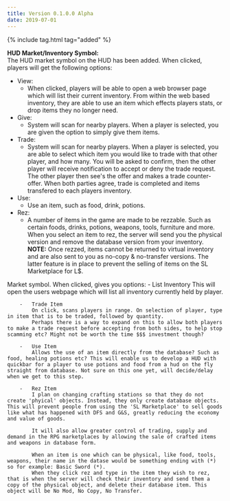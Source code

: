 ```yaml
---
title: Version 0.1.0.0 Alpha
date: 2019-07-01
---
```

{% include tag.html tag="added" %}

**HUD Market/Inventory Symbol:**<br>
The HUD market symbol on the HUD has been added. When clicked, players will get the following options:
- View:
	- When clicked, players will be able to open a web browser page which will list their current inventory. From within the web based inventory, they are able to use an item which effects players stats, or drop items they no longer need.
- Give:
	- System will scan for nearby players. When a player is selected, you are given the option to simply give them items.
- Trade:
	- System will scan for nearby players. When a player is selected, you are able to select which item you would like to trade with that other player, and how many. You will be asked to confirm, then the other player will receive notification to accept or deny the trade request. The other player then see's the offer and makes a trade counter-offer. When both parties agree, trade is completed and items transfered to each players inventory.
- Use:
	- Use an item, such as food, drink, potions. 
- Rez:
	- A number of items in the game are made to be rezzable. Such as certain foods, drinks, potions, weapons, tools, furniture and more. When you select an item to rez, the server will send you the physical version and remove the database version from your inventory. **NOTE:** Once rezzed, items cannot be returned to virtual inventory and are also sent to you as no-copy & no-transfer versions. The latter feature is in place to prevent the selling of items on the SL Marketplace for L$.

Market symbol. When clicked, gives you options:
		-	List Inventory
			This will open the users webpage which will list all inventory currently held by player.
			
		-	Trade Item
			On click, scans players in range. On selection of player, type in item that is to be traded, followed by quantity. 
			Perhaps there is a way to expand on this to allow both players to make a trade request before accepting from both sides, to help stop scamming etc? Might not be worth the time $$$ investment though?
			
		-	Use Item
			Allows the use of an item directly from the database? Such as food, healing potions etc? This will enable us to develop a HUD with quickbar for a player to use potions and food from a hud on the fly straight from database. Not sure on this one yet, will decide/delay when we get to this step.
			
		-	Rez Item
			I plan on changing crafting stations so that they do not create 'phyical' objects. Instead, they only create database objects. This will prevent people from using the 'SL Marketplace' to sell goods like what has happened with DFS and G&S, greatly reducing the economy and value of goods.
			
			It will also allow greater control of trading, supply and demand in the RPG marketplaces by allowing the sale of crafted items and weapons in database form.
			
			When an item is one which can be physical, like food, tools, weapons, their name in the datase would be something ending with (*) so for example: Basic Sword (*). 
			When they click rez and type in the item they wish to rez, that is when the server will check their inventory and send them a copy of the physical object, and delete their database item. This object will be No Mod, No Copy, No Transfer.	